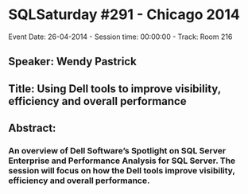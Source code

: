# SQLSaturday #291 - Chicago 2014
Event Date: 26-04-2014 - Session time: 00:00:00 - Track: Room 216
## Speaker: Wendy Pastrick
## Title: Using Dell tools to improve visibility, efficiency and overall performance
## Abstract:
### An overview of Dell Software’s Spotlight on SQL Server Enterprise and Performance Analysis for SQL Server. The session will focus on how the Dell tools improve visibility, efficiency and overall performance.
